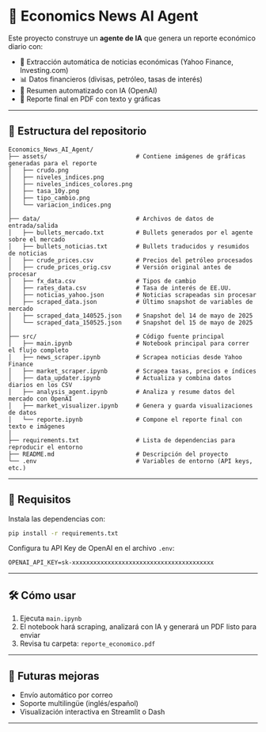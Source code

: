 # 🧠 Economics News AI Agent

Este proyecto construye un **agente de IA** que genera un reporte económico diario con:

- 📰 Extracción automática de noticias económicas (Yahoo Finance, Investing.com)
- 📊 Datos financieros (divisas, petróleo, tasas de interés)
- 🤖 Resumen automatizado con IA (OpenAI)
- 📄 Reporte final en PDF con texto y gráficas

---

## 📂 Estructura del repositorio

```plaintext
Economics_News_AI_Agent/
├── assets/                         # Contiene imágenes de gráficas generadas para el reporte
│   ├── crudo.png
│   ├── niveles_indices.png
│   ├── niveles_indices_colores.png
│   ├── tasa_10y.png
│   ├── tipo_cambio.png
│   └── variacion_indices.png
│
├── data/                           # Archivos de datos de entrada/salida
│   ├── bullets_mercado.txt         # Bullets generados por el agente sobre el mercado
│   ├── bullets_noticias.txt        # Bullets traducidos y resumidos de noticias
│   ├── crude_prices.csv            # Precios del petróleo procesados
│   ├── crude_prices_orig.csv       # Versión original antes de procesar
│   ├── fx_data.csv                 # Tipos de cambio
│   ├── rates_data.csv              # Tasa de interés de EE.UU.
│   ├── noticias_yahoo.json         # Noticias scrapeadas sin procesar
│   ├── scraped_data.json           # Último snapshot de variables de mercado
│   ├── scraped_data_140525.json    # Snapshot del 14 de mayo de 2025
│   └── scraped_data_150525.json    # Snapshot del 15 de mayo de 2025
│
├── src/                            # Código fuente principal
│   ├── main.ipynb                  # Notebook principal para correr el flujo completo
│   ├── news_scraper.ipynb          # Scrapea noticias desde Yahoo Finance
│   ├── market_scraper.ipynb        # Scrapea tasas, precios e índices
│   ├── data_updater.ipynb          # Actualiza y combina datos diarios en los CSV
│   ├── analysis_agent.ipynb        # Analiza y resume datos del mercado con OpenAI
│   ├── market_visualizer.ipynb     # Genera y guarda visualizaciones de datos
│   └── reporte.ipynb               # Compone el reporte final con texto e imágenes
│
├── requirements.txt                # Lista de dependencias para reproducir el entorno
├── README.md                       # Descripción del proyecto
└── .env                            # Variables de entorno (API keys, etc.)
```

---

## 🚀 Requisitos

Instala las dependencias con:

```bash
pip install -r requirements.txt
```

Configura tu API Key de OpenAI en el archivo `.env`:

```env
OPENAI_API_KEY=sk-xxxxxxxxxxxxxxxxxxxxxxxxxxxxxxxxxxxxxxxx
```

---

## 🛠️ Cómo usar

1. Ejecuta `main.ipynb`
2. El notebook hará scraping, analizará con IA y generará un PDF listo para enviar
3. Revisa tu carpeta: `reporte_economico.pdf`

---

## 📌 Futuras mejoras

- Envío automático por correo
- Soporte multilingüe (inglés/español)
- Visualización interactiva en Streamlit o Dash

---
